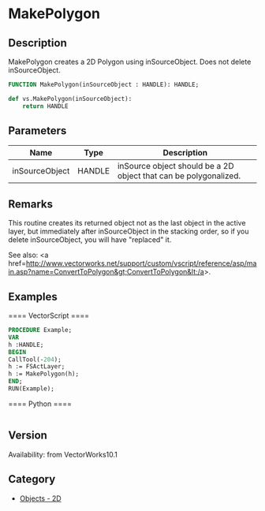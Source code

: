 # MakePolygon

## Description
MakePolygon creates a 2D Polygon using inSourceObject. Does not delete inSourceObject.

```pascal
FUNCTION MakePolygon(inSourceObject : HANDLE): HANDLE;
```

```python
def vs.MakePolygon(inSourceObject):
    return HANDLE
```

## Parameters
|Name|Type|Description|
|---|---|---|
|inSourceObject|HANDLE|inSource object should be a 2D object that can be polygonalized.|

## Remarks
This routine creates its returned object not as the last object in the active layer, but immediately after inSourceObject in the stacking order, so if you delete inSourceObject, you will have "replaced" it.


See also: &lt;a href=http://www.vectorworks.net/support/custom/vscript/reference/asp/main.asp?name=ConvertToPolygon&gt;ConvertToPolygon&lt;/a&gt;.

## Examples
==== VectorScript ====
```pascal
PROCEDURE Example;
VAR
h :HANDLE;
BEGIN
CallTool(-204);
h := FSActLayer;
h := MakePolygon(h);
END;
RUN(Example);
```
==== Python ====
```python

```

## Version
Availability: from VectorWorks10.1

## Category
* [Objects - 2D](../Categories/Objects%20-%202D.md)
